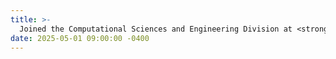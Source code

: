 ```yaml
---
title: >-
  Joined the Computational Sciences and Engineering Division at <strong>Oak Ridge National Laboratory</strong> for a long-term research internship
date: 2025-05-01 09:00:00 -0400
---
```

